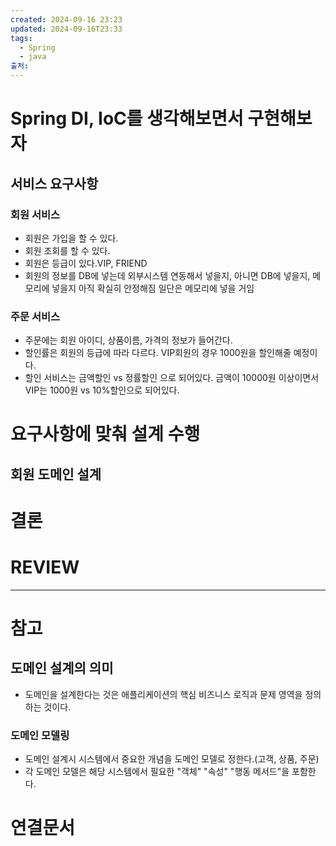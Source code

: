 ```yaml
---
created: 2024-09-16 23:23
updated: 2024-09-16T23:33
tags:
  - Spring
  - java
출처: 
---
```

# Spring DI, IoC를 생각해보면서 구현해보자
## 서비스 요구사항
### 회원 서비스
- 회원은 가입을 할 수 있다.
- 회원 조회를 할 수 있다.
- 회원은 등급이 있다.VIP, FRIEND
- 회원의 정보를 DB에 넣는데 외부시스템 연동해서 넣을지, 아니면 DB에 넣을지, 메모리에 넣을지 아직 확실히 안정해짐 일단은 메모리에 넣을 거임

### 주문 서비스
- 주문에는 회원 아이디, 상품이름, 가격의 정보가 들어간다.
- 할인률은 회원의 등급에 따라 다르다. VIP회원의 경우 1000원을 할인해줄 예정이다.
- 할인 서비스는 금액할인 vs 정률할인 으로 되어있다. 금액이 10000원 이상이면서 VIP는 1000원 vs 10%할인으로 되어있다. 

# 요구사항에 맞춰 설계 수행
## 회원 도메인 설계






# 결론

# REVIEW


---
# 참고

## 도메인 설계의 의미
- 도메인을 설계한다는 것은 애플리케이션의 핵심 비즈니스 로직과 문제 영역을 정의하는 것이다.

### 도메인 모델링
- 도메인 설계시 시스템에서 중요한 개념을 도메인 모델로 정한다.(고객, 상품, 주문)
- 각 도메인 모델은 해당 시스템에서 필요한 "객체" "속성" "행동 메서드"을 포함한다.

# 연결문서